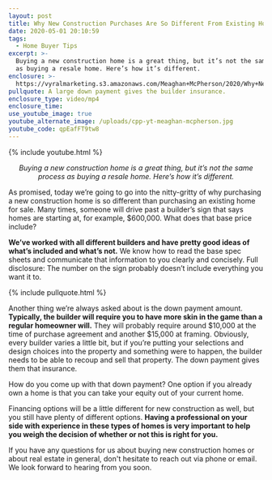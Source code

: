 ```yaml
---
layout: post
title: Why New Construction Purchases Are So Different From Existing Home Purchases
date: 2020-05-01 20:10:59
tags:
  - Home Buyer Tips
excerpt: >-
  Buying a new construction home is a great thing, but it’s not the same process
  as buying a resale home. Here’s how it’s different.
enclosure: >-
  https://vyralmarketing.s3.amazonaws.com/Meaghan+McPherson/2020/Why+New+Construction+Purchases+Are+So+Different+From+Existing+Home+Purchases.mp4
pullquote: A large down payment gives the builder insurance.
enclosure_type: video/mp4
enclosure_time:
use_youtube_image: true
youtube_alternate_image: /uploads/cpp-yt-meaghan-mcpherson.jpg
youtube_code: qpEafFT9tw8
---
```


{% include youtube.html %}

<p style="text-align:center"><em>Buying a new construction home is a great thing, but it’s not the same process as buying a resale home. Here’s how it’s different.</em></p>

As promised, today we’re going to go into the nitty-gritty of why purchasing a new construction home is so different than purchasing an existing home for sale. Many times, someone will drive past a builder’s sign that says homes are starting at, for example, $600,000. What does that base price include?&nbsp;

**We’ve worked with all different builders and have pretty good ideas of what’s included and what’s not.** We know how to read the base spec sheets and communicate that information to you clearly and concisely. Full disclosure: The number on the sign probably doesn’t include everything you want it to.

{% include pullquote.html %}

Another thing we’re always asked about is the down payment amount. **Typically, the builder will require you to have more skin in the game than a regular homeowner will.** They will probably require around $10,000 at the time of purchase agreement and another $15,000 at framing. Obviously, every builder varies a little bit, but if you’re putting your selections and design choices into the property and something were to happen, the builder needs to be able to recoup and sell that property. The down payment gives them that insurance.&nbsp;

How do you come up with that down payment? One option if you already own a home is that you can take your equity out of your current home.&nbsp;

Financing options will be a little different for new construction as well, but you still have plenty of different options. **Having a professional on your side with experience in these types of homes is very important to help you weigh the decision of whether or not this is right for you.**

If you have any questions for us about buying new construction homes or about real estate in general, don't hesitate to reach out via phone or email. We look forward to hearing from you soon.

&nbsp;
